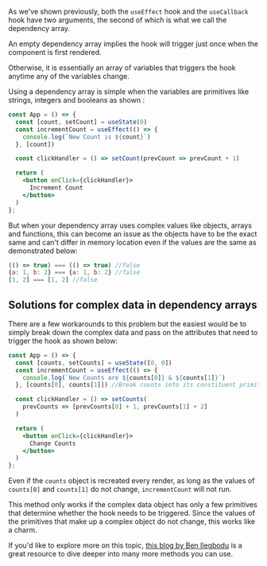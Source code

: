 As we've shown previously, both the `useEffect` hook and the `useCallback` hook have two arguments, the second of which is what we call the dependency array.

An empty dependency array implies the hook will trigger just once when the component is first rendered.

Otherwise, it is essentially an array of variables that triggers the hook anytime any of the variables change.

Using a dependency array is simple when the variables are primitives like strings, integers and booleans as shown : 

```jsx
const App = () => {
  const [count, setCount] = useState(0)
  const incrementCount = useEffect(() => {
    console.log(`New Count is ${count}`)
  }, [count])

  const clickHandler = () => setCount(prevCount => prevCount + 1)

  return (
    <button onClick={clickHandler}>
      Increment Count
    </button>
  )
};
```

But when your dependency array uses complex values like objects, arrays and functions, this can become an issue as the objects have to be the exact same and can't differ in memory location even if the values are the same as demonstrated below:

```javascript
(() => true) === (() => true) //false
{a: 1, b: 2} === {a: 1, b: 2} //false
[1, 2] === [1, 2] //false
```

## Solutions for complex data in dependency arrays

There are a few workarounds to this problem but the easiest would be to simply break down the complex data and pass on the attributes that need to trigger the hook as shown below: 

```jsx
const App = () => {
  const [counts, setCounts] = useState([0, 0])
  const incrementCount = useEffect(() => {
    console.log(`New Counts are ${counts[0]} & ${counts[1]}`)
  }, [counts[0], counts[1]]) //Break counts into its constituent primitives

  const clickHandler = () => setCounts(
    prevCounts => [prevCounts[0] + 1, prevCounts[1] + 2]
  )

  return (
    <button onClick={clickHandler}>
      Change Counts
    </button>
  )
};
```

Even if the `counts` object is recreated every render, as long as the values of `counts[0]` and `counts[1]` do not change, `incrementCount` will not run.

This method only works if the complex data object has only a few primitives that determine whether the hook needs to be triggered. Since the values of the primitives that make up a complex object do not change, this works like a charm.

If you'd like to explore more on this topic, [this blog by Ben Ilegbodu](https://www.benmvp.com/blog/object-array-dependencies-react-useEffect-hook/) is a great resource to dive deeper into many more methods you can use.
